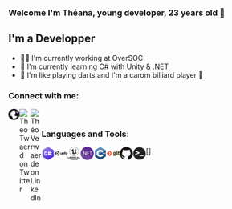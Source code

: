 ### Welcome I'm Théana, young developer, 23 years old 👋

## I'm a Developper
- 🧑‍💻 I'm currently working at OverSOC
- 🌱 I’m currently learning C# with Unity & .NET
- 🎯 I'm like playing darts and I'm a carom billiard player 🎱

### Connect with me:

[<img align="left" alt="www.theoverwaerde.fr" width="22px" src="https://raw.githubusercontent.com/iconic/open-iconic/master/svg/globe.svg">][website]
[<img align="left" alt="TheoTwaerd on Twitter" width="22px" src="https://cdn.jsdelivr.net/npm/simple-icons@v3/icons/twitter.svg">][twitter]
[<img align="left" alt="Théo Verwaerde on LinkedIn" width="22px" src="https://cdn.jsdelivr.net/npm/simple-icons@v3/icons/linkedin.svg">][linkedin]

<br>

### Languages and Tools:

[<img align="left" alt="CSharp" width="26px" src="https://raw.githubusercontent.com/github/explore/80688e429a7d4ef2fca1e82350fe8e3517d3494d/topics/csharp/csharp.png">][website]
[<img align="left" alt="Unity" width="26px" src="https://raw.githubusercontent.com/github/explore/80688e429a7d4ef2fca1e82350fe8e3517d3494d/topics/unity/unity.png">][website]
[<img align="left" alt="Unreal Engine" width="26px" src="https://raw.githubusercontent.com/github/explore/80688e429a7d4ef2fca1e82350fe8e3517d3494d/topics/unreal-engine/unreal-engine.png">]
[<img align="left" alt=".NET" width="26px" src="https://raw.githubusercontent.com/github/explore/93d8a67084f94b2a444e510199a6e7622e5b09a3/topics/dotnet/dotnet.png">][website]
[<img align="left" alt="CPP" width="26px" src="https://raw.githubusercontent.com/github/explore/180320cffc25f4ed1bbdfd33d4db3a66eeeeb358/topics/cpp/cpp.png">][website]
[<img align="left" alt="Git" width="26px" src="https://raw.githubusercontent.com/github/explore/80688e429a7d4ef2fca1e82350fe8e3517d3494d/topics/git/git.png">][website]
[<img align="left" alt="GitHub" width="26px" src="https://raw.githubusercontent.com/github/explore/78df643247d429f6cc873026c0622819ad797942/topics/github/github.png">][website]
[<img align="left" alt="Terminal" width="26px" src="https://raw.githubusercontent.com/github/explore/80688e429a7d4ef2fca1e82350fe8e3517d3494d/topics/terminal/terminal.png">][website]

[website]: https://www.theoverwaerde.fr
[twitter]: https://twitter.com/TheoTwaerd
[linkedin]: https://www.linkedin.com/in/theoverwaerde/
